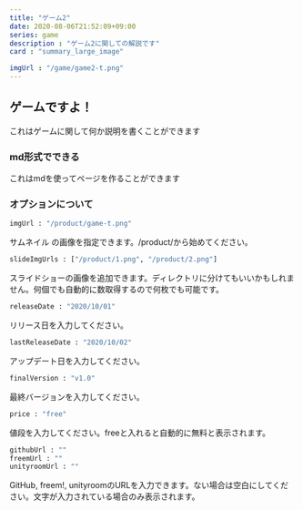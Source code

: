 ```yaml
---
title: "ゲーム2"
date: 2020-08-06T21:52:09+09:00
series: game
description : "ゲーム2に関しての解説です"
card : "summary_large_image"

imgUrl : "/game/game2-t.png"
---
```

## ゲームですよ！
これはゲームに関して何か説明を書くことができます

### md形式でできる
これはmdを使ってページを作ることができます

### オプションについて
```bash
imgUrl : "/product/game-t.png"
```
サムネイル の画像を指定できます。/product/から始めてください。
```bash
slideImgUrls : ["/product/1.png", "/product/2.png"]
```
スライドショーの画像を追加できます。ディレクトリに分けてもいいかもしれません。何個でも自動的に数取得するので何枚でも可能です。
```bash
releaseDate : "2020/10/01"
```
リリース日を入力してください。
```bash
lastReleaseDate : "2020/10/02"
```
アップデート日を入力してください。
```bash
finalVersion : "v1.0"
```
最終バージョンを入力してください。
```bash
price : "free"
```
値段を入力してください。freeと入れると自動的に無料と表示されます。
```bash
githubUrl : ""
freemUrl : ""
unityroomUrl : ""
```
GitHub, freem!, unityroomのURLを入力できます。ない場合は空白にしてください。文字が入力されている場合のみ表示されます。